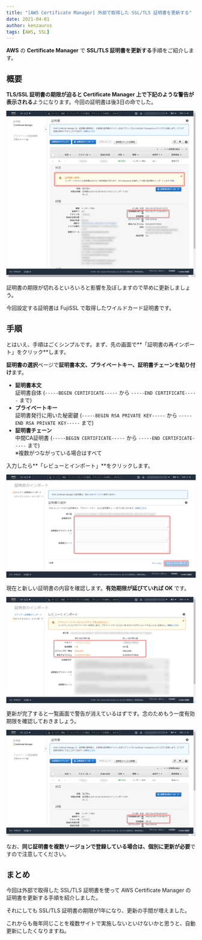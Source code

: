 ```yaml
---
title: "[AWS Certificate Manager] 外部で取得した SSL/TLS 証明書を更新する"
date: 2021-04-01
author: kenzauros
tags: [AWS, SSL]
---
```


**AWS** の **Certificate Manager** で **SSL/TLS 証明書を更新する**手順をご紹介します。

## 概要

**TLS/SSL 証明書の期限が迫ると Certificate Manager 上で下記のような警告が表示される**ようになります。今回の証明書は後3日の命でした。

![](images/reimport-ssl-cerificate-in-aws-certificate-manager-1.png)

証明書の期限が切れるといろいろと影響を及ぼしますので早めに更新しましょう。

今回設定する証明書は FujiSSL で取得したワイルドカード証明書です。

## 手順

とはいえ、手順はごくシンプルです。まず、先の画面で**「証明書の再インポート」をクリック**します。

**証明書の選択**ページで**証明書本文、プライベートキー、証明書チェーンを貼り付け**ます。

- **証明書本文**  
証明書自体 (`-----BEGIN CERTIFICATE-----` から `-----END CERTIFICATE-----` まで)
- **プライベートキー**  
証明書発行に用いた秘密鍵 (`-----BEGIN RSA PRIVATE KEY-----` から `-----END RSA PRIVATE KEY-----` まで)
- **証明書チェーン**  
中間CA証明書 (`-----BEGIN CERTIFICATE-----` から `-----END CERTIFICATE-----` まで)  
※複数がつながっている場合はすべて

入力したら**「レビューとインポート」**をクリックします。

![](images/reimport-ssl-cerificate-in-aws-certificate-manager-2.png)

現在と新しい証明書の内容を確認します。**有効期限が延びていれば OK** です。

![](images/reimport-ssl-cerificate-in-aws-certificate-manager-3.png)

更新が完了すると一覧画面で警告が消えているはずです。念のためもう一度有効期限を確認しておきましょう。

![](images/reimport-ssl-cerificate-in-aws-certificate-manager-4.png)

なお、**同じ証明書を複数リージョンで登録している場合は、個別に更新が必要**ですので注意してください。

## まとめ

今回は外部で取得した SSL/TLS 証明書を使って AWS Certificate Manager の証明書を更新する手順を紹介しました。

それにしても SSL/TLS 証明書の期限が1年になり、更新の手間が増えました。

これからも毎年同じことを複数サイトで実施しないといけないかと思うと、自動更新にしたくなりますね。